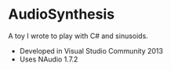 AudioSynthesis
==============

A toy I wrote to play with C# and sinusoids.

- Developed in Visual Studio Community 2013
- Uses NAudio 1.7.2
